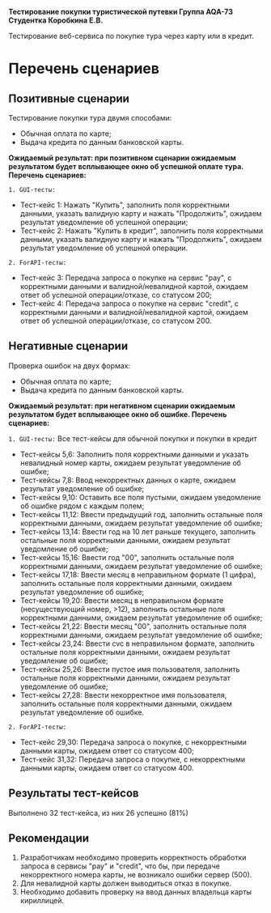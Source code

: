 **Тестирование покупки туристической путевки
Группа AQA-73
Студентка Коробкина Е.В.**

Тестирование веб-сервиса по покупке тура через карту или в кредит.
# Перечень сценариев

## **Позитивные сценарии**

Тестирование покупки тура двумя способами:
*	Обычная оплата по карте;
*	Выдача кредита по данным банковской карты.

**Ожидаемый результат: при позитивном сценарии ожидаемым результатом будет всплывающее окно об успешной оплате тура.
Перечень сценариев:**

`1.	GUI-тесты:`
* Тест-кейс 1: Нажать "Купить", заполнить поля корректными данными, указать валидную карту и нажать "Продолжить", ожидаем результат уведомление об успешной операции;
* Тест-кейс 2: Нажать "Купить в кредит", заполнить поля корректными данными, указать валидную карту и нажать "Продолжить", ожидаем результат уведомление об успешной операции.

`2. ForAPI-тесты:`
* Тест-кейс 3: Передача запроса о покупке на сервис "pay", с корректными данными и валидной/невалидной картой, ожидаем ответ об успешной операции/отказе, со статусом 200;
* Тест-кейс 4: Передача запроса о покупке на сервис "credit", с корректными данными и валидной/невалидной картой, ожидаем ответ об успешной операции/отказе, со статусом 200.

## **Негативные сценарии**

Проверка ошибок на двух формах:
*	Обычная оплата по карте;
*	Выдача кредита по данным банковской карты.

**Ожидаемый результат: при негативном сценарии ожидаемым результатом будет всплывающее окно об ошибке. 
Перечень сценариев:**

`1.	GUI-тесты:`
Все тест-кейсы для обычной покупки и покупки в кредит
* Тест-кейсы 5,6: Заполнить поля корректными данными и указать невалидный номер карты, ожидаем результат уведомление об ошибке;
* Тест-кейсы 7,8: Ввод некорректных данных о карте, ожидаем результат уведомление об ошибке;
* Тест-кейсы 9,10: Оставить все поля пустыми, ожидаем уведомление об ошибке рядом с каждым полем;
* Тест-кейсы 11,12: Ввести предыдущий год, заполнить остальные поля корректными данными, ожидаем результат уведомление об ошибке;
* Тест-кейсы 13,14: Ввести год на 10 лет раньше текущего, заполнить остальные поля корректными данными, ожидаем результат уведомление об ошибке;
* Тест-кейсы 15,16: Ввести год "00", заполнить остальные поля корректными данными, ожидаем результат уведомление об ошибке;
* Тест-кейсы 17,18: Ввести месяц в неправильном формате (1 цифра), заполнить остальные поля корректными данными, ожидаем результат уведомление об ошибке;
* Тест-кейсы 19,20: Ввести месяц в неправильном формате (несуществующий номер, >12), заполнить остальные поля корректными данными, ожидаем результат уведомление об ошибке;
* Тест-кейсы 21,22: Ввести месяц "00", заполнить остальные поля корректными данными, ожидаем результат уведомление об ошибке;
* Тест-кейсы 23,24: Ввести cvc в неправильном формате, заполнить остальные поля корректными данными, ожидаем результат уведомление об ошибке;
* Тест-кейсы 25,26: Ввести пустое имя пользователя, заполнить остальные поля корректными данными, ожидаем результат уведомление об ошибке;
* Тест-кейсы 27,28: Ввести некорректное имя пользователя, заполнить остальные поля корректными данными, ожидаем результат уведомление об ошибке.

`2. ForAPI-тесты:`
* Тест-кейс 29,30: Передача запроса о покупке, с некорректными данными карты, ожидаем ответ со статусом 400;
* Тест-кейс 31,32: Передача запроса о покупке, с некорректными данными карты, ожидаем ответ со статусом 400.

## **Результаты тест-кейсов**
Выполнено 32 тест-кейса, из них 26 успешно (81%)

## **Рекомендации**
1. Разработчикам необходимо проверить корректность обработки запроса в сервисы "pay" и "credit", что бы, при передаче некорректного номера карты, не возникало ошибки сервер (500).
2. Для невалидной карты должен выводиться отказ в покупке.
3. Необходимо добавить проверку на ввод данных владельца карты кириллицей.